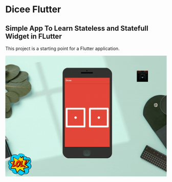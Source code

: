 # Dicee Flutter

## Simple App To Learn Stateless and Statefull Widget in FLutter 

This project is a starting point for a Flutter application.

<img src='Images/mocupApp.gif'>
